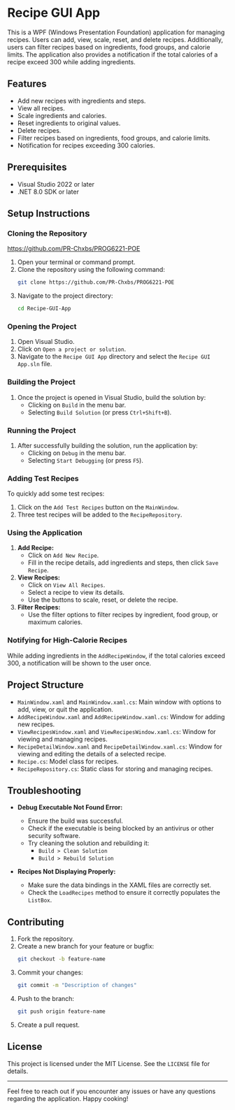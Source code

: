# Recipe GUI App

This is a WPF (Windows Presentation Foundation) application for managing recipes. Users can add, view, scale, reset, and delete recipes. Additionally, users can filter recipes based on ingredients, food groups, and calorie limits. The application also provides a notification if the total calories of a recipe exceed 300 while adding ingredients.

## Features
- Add new recipes with ingredients and steps.
- View all recipes.
- Scale ingredients and calories.
- Reset ingredients to original values.
- Delete recipes.
- Filter recipes based on ingredients, food groups, and calorie limits.
- Notification for recipes exceeding 300 calories.

## Prerequisites
- Visual Studio 2022 or later
- .NET 8.0 SDK or later

## Setup Instructions

### Cloning the Repository

https://github.com/PR-Chxbs/PROG6221-POE

1. Open your terminal or command prompt.
2. Clone the repository using the following command:
   ```bash
   git clone https://github.com/PR-Chxbs/PROG6221-POE
   ```
3. Navigate to the project directory:
   ```bash
   cd Recipe-GUI-App
   ```

### Opening the Project
1. Open Visual Studio.
2. Click on `Open a project or solution`.
3. Navigate to the `Recipe GUI App` directory and select the `Recipe GUI App.sln` file.

### Building the Project
1. Once the project is opened in Visual Studio, build the solution by:
   - Clicking on `Build` in the menu bar.
   - Selecting `Build Solution` (or press `Ctrl+Shift+B`).

### Running the Project
1. After successfully building the solution, run the application by:
   - Clicking on `Debug` in the menu bar.
   - Selecting `Start Debugging` (or press `F5`).

### Adding Test Recipes
To quickly add some test recipes:
1. Click on the `Add Test Recipes` button on the `MainWindow`.
2. Three test recipes will be added to the `RecipeRepository`.

### Using the Application
1. **Add Recipe:**
   - Click on `Add New Recipe`.
   - Fill in the recipe details, add ingredients and steps, then click `Save Recipe`.
2. **View Recipes:**
   - Click on `View All Recipes`.
   - Select a recipe to view its details.
   - Use the buttons to scale, reset, or delete the recipe.
3. **Filter Recipes:**
   - Use the filter options to filter recipes by ingredient, food group, or maximum calories.

### Notifying for High-Calorie Recipes
While adding ingredients in the `AddRecipeWindow`, if the total calories exceed 300, a notification will be shown to the user once.

## Project Structure
- `MainWindow.xaml` and `MainWindow.xaml.cs`: Main window with options to add, view, or quit the application.
- `AddRecipeWindow.xaml` and `AddRecipeWindow.xaml.cs`: Window for adding new recipes.
- `ViewRecipesWindow.xaml` and `ViewRecipesWindow.xaml.cs`: Window for viewing and managing recipes.
- `RecipeDetailWindow.xaml` and `RecipeDetailWindow.xaml.cs`: Window for viewing and editing the details of a selected recipe.
- `Recipe.cs`: Model class for recipes.
- `RecipeRepository.cs`: Static class for storing and managing recipes.

## Troubleshooting
- **Debug Executable Not Found Error:**
  - Ensure the build was successful.
  - Check if the executable is being blocked by an antivirus or other security software.
  - Try cleaning the solution and rebuilding it:
    - `Build > Clean Solution`
    - `Build > Rebuild Solution`

- **Recipes Not Displaying Properly:**
  - Make sure the data bindings in the XAML files are correctly set.
  - Check the `LoadRecipes` method to ensure it correctly populates the `ListBox`.

## Contributing
1. Fork the repository.
2. Create a new branch for your feature or bugfix:
   ```bash
   git checkout -b feature-name
   ```
3. Commit your changes:
   ```bash
   git commit -m "Description of changes"
   ```
4. Push to the branch:
   ```bash
   git push origin feature-name
   ```
5. Create a pull request.

## License
This project is licensed under the MIT License. See the `LICENSE` file for details.

---

Feel free to reach out if you encounter any issues or have any questions regarding the application. Happy cooking!